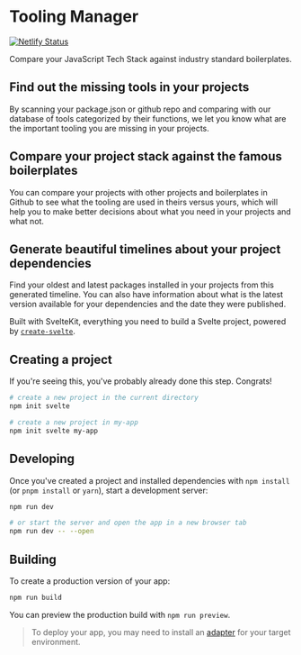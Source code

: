 # Tooling Manager
[![Netlify Status](https://api.netlify.com/api/v1/badges/79565700-8b31-4f38-9d94-df032eddf2ae/deploy-status)](https://app.netlify.com/sites/tooling-manager/deploys)

Compare your JavaScript Tech Stack against industry standard boilerplates.

## Find out the missing tools in your projects

By scanning your package.json or github repo and comparing with our database of tools categorized by their functions, we let you know what are the important tooling you are missing in your projects.

## Compare your project stack against the famous boilerplates

You can compare your projects with other projects and boilerplates in Github to see what the tooling are used in theirs versus yours, which will help you to make better decisions about what you need in your projects and what not.

## Generate beautiful timelines about your project dependencies

Find your oldest and latest packages installed in your projects from this generated timeline. You can also have information about what is the latest version available for your dependencies and the date they were published.

Built with SvelteKit, everything you need to build a Svelte project, powered by [`create-svelte`](https://github.com/sveltejs/kit/tree/master/packages/create-svelte).

## Creating a project

If you're seeing this, you've probably already done this step. Congrats!

```bash
# create a new project in the current directory
npm init svelte

# create a new project in my-app
npm init svelte my-app
```

## Developing

Once you've created a project and installed dependencies with `npm install` (or `pnpm install` or `yarn`), start a development server:

```bash
npm run dev

# or start the server and open the app in a new browser tab
npm run dev -- --open
```

## Building

To create a production version of your app:

```bash
npm run build
```

You can preview the production build with `npm run preview`.

> To deploy your app, you may need to install an [adapter](https://kit.svelte.dev/docs/adapters) for your target environment.
